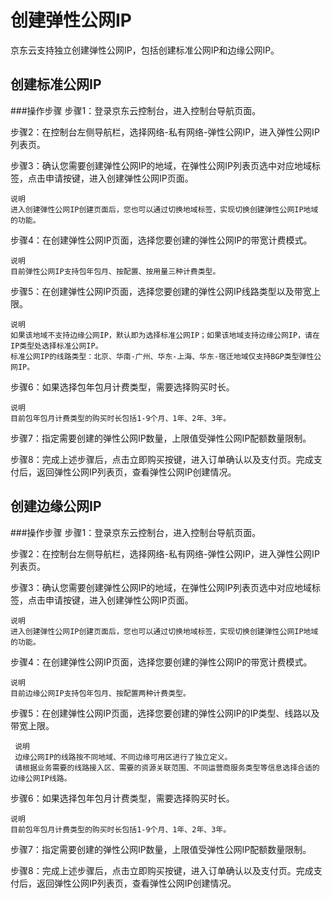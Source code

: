 # 创建弹性公网IP

京东云支持独立创建弹性公网IP，包括创建标准公网IP和边缘公网IP。

## 创建标准公网IP
###操作步骤
步骤1：登录京东云控制台，进入控制台导航页面。

步骤2：在控制台左侧导航栏，选择网络-私有网络-弹性公网IP，进入弹性公网IP列表页。

步骤3：确认您需要创建弹性公网IP的地域，在弹性公网IP列表页选中对应地域标签，点击申请按键，进入创建弹性公网IP页面。

	说明
	进入创建弹性公网IP创建页面后，您也可以通过切换地域标签，实现切换创建弹性公网IP地域的功能。

步骤4：在创建弹性公网IP页面，选择您要创建的弹性公网IP的带宽计费模式。

	说明
	目前弹性公网IP支持包年包月、按配置、按用量三种计费类型。

步骤5：在创建弹性公网IP页面，选择您要创建的弹性公网IP线路类型以及带宽上限。

	说明
	如果该地域不支持边缘公网IP，默认即为选择标准公网IP；如果该地域支持边缘公网IP，请在IP类型处选择标准公网IP。
	标准公网IP的线路类型：北京、华南-广州、华东-上海、华东-宿迁地域仅支持BGP类型弹性公网IP。

步骤6：如果选择包年包月计费类型，需要选择购买时长。

	说明
	目前包年包月计费类型的购买时长包括1-9个月、1年、2年、3年。

步骤7：指定需要创建的弹性公网IP数量，上限值受弹性公网IP配额数量限制。

步骤8：完成上述步骤后，点击立即购买按键，进入订单确认以及支付页。完成支付后，返回弹性公网IP列表页，查看弹性公网IP创建情况。

## 创建边缘公网IP
###操作步骤
步骤1：登录京东云控制台，进入控制台导航页面。

步骤2：在控制台左侧导航栏，选择网络-私有网络-弹性公网IP，进入弹性公网IP列表页。

步骤3：确认您需要创建弹性公网IP的地域，在弹性公网IP列表页选中对应地域标签，点击申请按键，进入创建弹性公网IP页面。

	说明
	进入创建弹性公网IP创建页面后，您也可以通过切换地域标签，实现切换创建弹性公网IP地域的功能。

步骤4：在创建弹性公网IP页面，选择您要创建的弹性公网IP的带宽计费模式。

	说明
	目前边缘公网IP支持包年包月、按配置两种计费类型。

步骤5：在创建弹性公网IP页面，选择您要创建的弹性公网IP的IP类型、线路以及带宽上限。

     说明
     边缘公网IP的线路按不同地域、不同边缘可用区进行了独立定义。
     请根据业务需要的线路接入区、需要的资源关联范围、不同运营商服务类型等信息选择合适的边缘公网IP线路。

步骤6：如果选择包年包月计费类型，需要选择购买时长。

	说明
	目前包年包月计费类型的购买时长包括1-9个月、1年、2年、3年。

步骤7：指定需要创建的弹性公网IP数量，上限值受弹性公网IP配额数量限制。

步骤8：完成上述步骤后，点击立即购买按键，进入订单确认以及支付页。完成支付后，返回弹性公网IP列表页，查看弹性公网IP创建情况。

